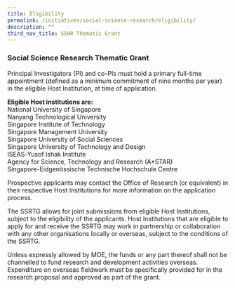 ```yaml
---
title: Eligibility
permalink: /initiatives/social-science-research/eligibility/
description: ""
third_nav_title: SSHR Thematic Grant
---
```

### **Social Science Research Thematic Grant**
Principal Investigators (PI) and co-PIs must hold a primary full-time appointment (defined as a minimum commitment of nine months per year) in the eligible Host Institution, at time of application.

**Eligible Host institutions are:**<br>
National University of Singapore<br>
Nanyang Technological University<br>
Singapore Institute of Technology<br>
Singapore Management University<br>
Singapore University of Social Sciences<br>
Singapore University of Technology and Design<br>
ISEAS-Yusof Ishak Institute<br>
Agency for Science, Technology and Research (A\*STAR)<br>
Singapore-Eidgenössische Technische Hochschule Centre

Prospective applicants may contact the Office of Research (or equivalent) in their respective Host Institutions for more information on the application process.

The SSRTG allows for joint submissions from eligible Host Institutions, subject to the eligibility of the applicants. Host Institutions that are eligible to apply for and receive the SSRTG may work in partnership or collaboration with any other organisations locally or overseas, subject to the conditions of the SSRTG.

Unless expressly allowed by MOE, the funds or any part thereof shall not be channelled to fund research and development activities overseas. Expenditure on overseas fieldwork must be specifically provided for in the research proposal and approved as part of the grant.